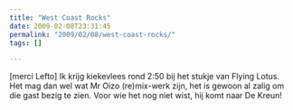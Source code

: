 ```yaml
---
title: "West Coast Rocks"
date: 2009-02-08T23:31:45
permalink: "2009/02/08/west-coast-rocks/"
tags: []

---
```

\[merci Lefto\] Ik krijg kiekevlees rond 2:50 bij het stukje van Flying Lotus. Het mag dan wel wat Mr Oizo (re)mix-werk zijn, het is gewoon al zalig om die gast bezig te zien. Voor wie het nog niet wist, hij komt naar De Kreun!
